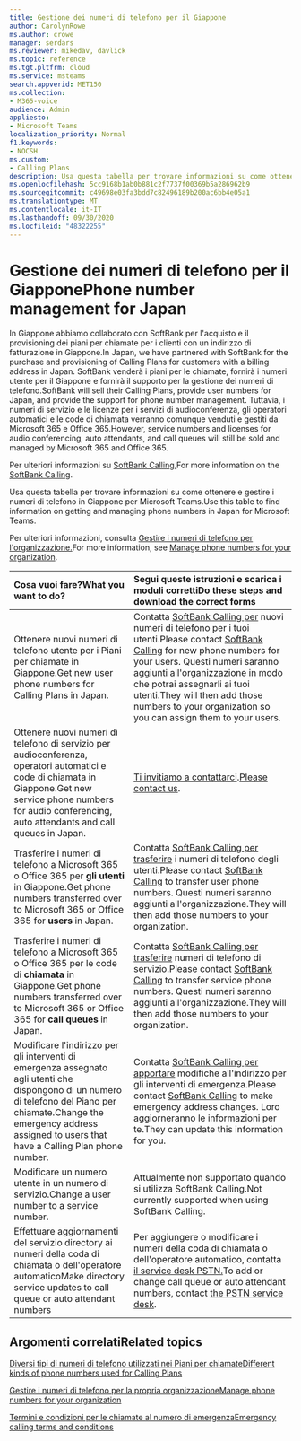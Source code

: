 ```yaml
---
title: Gestione dei numeri di telefono per il Giappone
author: CarolynRowe
ms.author: crowe
manager: serdars
ms.reviewer: mikedav, davlick
ms.topic: reference
ms.tgt.pltfrm: cloud
ms.service: msteams
search.appverid: MET150
ms.collection:
- M365-voice
audience: Admin
appliesto:
- Microsoft Teams
localization_priority: Normal
f1.keywords:
- NOCSH
ms.custom:
- Calling Plans
description: Usa questa tabella per trovare informazioni su come ottenere e gestire i numeri di telefono in Giappone per Microsoft Teams.
ms.openlocfilehash: 5cc9168b1ab0b881c2f7737f00369b5a286962b9
ms.sourcegitcommit: c49698e03fa3bdd7c82496189b200ac6bb4e05a1
ms.translationtype: MT
ms.contentlocale: it-IT
ms.lasthandoff: 09/30/2020
ms.locfileid: "48322255"
---
```

# <a name="phone-number-management-for-japan"></a><span data-ttu-id="befbb-103">Gestione dei numeri di telefono per il Giappone</span><span class="sxs-lookup"><span data-stu-id="befbb-103">Phone number management for Japan</span></span>

<span data-ttu-id="befbb-104">In Giappone abbiamo collaborato con SoftBank per l'acquisto e il provisioning dei piani per chiamate per i clienti con un indirizzo di fatturazione in Giappone.</span><span class="sxs-lookup"><span data-stu-id="befbb-104">In Japan, we have partnered with SoftBank for the purchase and provisioning of Calling Plans for customers with a billing address in Japan.</span></span> <span data-ttu-id="befbb-105">SoftBank venderà i piani per le chiamate, fornirà i numeri utente per il Giappone e fornirà il supporto per la gestione dei numeri di telefono.</span><span class="sxs-lookup"><span data-stu-id="befbb-105">SoftBank will sell their Calling Plans, provide user numbers for Japan, and provide the support for phone number management.</span></span> <span data-ttu-id="befbb-106">Tuttavia, i numeri di servizio e le licenze per i servizi di audioconferenza, gli operatori automatici e le code di chiamata verranno comunque venduti e gestiti da Microsoft 365 e Office 365.</span><span class="sxs-lookup"><span data-stu-id="befbb-106">However, service numbers and licenses for audio conferencing, auto attendants, and call queues will still be sold and managed by Microsoft 365 and Office 365.</span></span>

<span data-ttu-id="befbb-107">Per ulteriori informazioni su [SoftBank Calling.](https://aka.ms/SoftBankVoicePlan)</span><span class="sxs-lookup"><span data-stu-id="befbb-107">For more information on the [SoftBank Calling](https://aka.ms/SoftBankVoicePlan).</span></span>

<span data-ttu-id="befbb-108">Usa questa tabella per trovare informazioni su come ottenere e gestire i numeri di telefono in Giappone per Microsoft Teams.</span><span class="sxs-lookup"><span data-stu-id="befbb-108">Use this table to find information on getting and managing phone numbers in Japan for Microsoft Teams.</span></span>

<span data-ttu-id="befbb-109">Per ulteriori informazioni, consulta [Gestire i numeri di telefono per l'organizzazione.](manage-phone-numbers-for-your-organization.md)</span><span class="sxs-lookup"><span data-stu-id="befbb-109">For more information, see  [Manage phone numbers for your organization](manage-phone-numbers-for-your-organization.md).</span></span>
  
|<span data-ttu-id="befbb-110">**Cosa vuoi fare?**</span><span class="sxs-lookup"><span data-stu-id="befbb-110">**What you want to do?**</span></span>|<span data-ttu-id="befbb-111">**Segui queste istruzioni e scarica i moduli corretti**</span><span class="sxs-lookup"><span data-stu-id="befbb-111">**Do these steps and download the correct forms**</span></span>|
|:-----|:-----|
|<span data-ttu-id="befbb-112">Ottenere nuovi numeri di telefono utente per i Piani per chiamate in Giappone.</span><span class="sxs-lookup"><span data-stu-id="befbb-112">Get new user phone numbers for Calling Plans in Japan.</span></span>|<span data-ttu-id="befbb-113">Contatta [SoftBank Calling per](https://aka.ms/SoftBankVoicePlan) nuovi numeri di telefono per i tuoi utenti.</span><span class="sxs-lookup"><span data-stu-id="befbb-113">Please contact [SoftBank Calling](https://aka.ms/SoftBankVoicePlan) for new phone numbers for your users.</span></span> <span data-ttu-id="befbb-114">Questi numeri saranno aggiunti all'organizzazione in modo che potrai assegnarli ai tuoi utenti.</span><span class="sxs-lookup"><span data-stu-id="befbb-114">They will then add those numbers to your organization so you can assign them to your users.</span></span> <br/>
|<span data-ttu-id="befbb-115">Ottenere nuovi numeri di telefono di servizio per audioconferenza, operatori automatici e code di chiamata in Giappone.</span><span class="sxs-lookup"><span data-stu-id="befbb-115">Get new service phone numbers for audio conferencing, auto attendants and call queues in Japan.</span></span>|<span data-ttu-id="befbb-116">[Ti invitiamo a contattarci](mailto:ptnapac@microsoft.com).</span><span class="sxs-lookup"><span data-stu-id="befbb-116">[Please contact us](mailto:ptnapac@microsoft.com).</span></span>|
|<span data-ttu-id="befbb-117">Trasferire i numeri di telefono a Microsoft 365 o Office 365 per **gli utenti** in Giappone.</span><span class="sxs-lookup"><span data-stu-id="befbb-117">Get phone numbers transferred over to Microsoft 365 or Office 365 for **users** in Japan.</span></span>|<span data-ttu-id="befbb-118">Contatta [SoftBank Calling per trasferire](https://aka.ms/SoftBankVoicePlan) i numeri di telefono degli utenti.</span><span class="sxs-lookup"><span data-stu-id="befbb-118">Please contact [SoftBank Calling](https://aka.ms/SoftBankVoicePlan) to transfer user phone numbers.</span></span> <span data-ttu-id="befbb-119">Questi numeri saranno aggiunti all'organizzazione.</span><span class="sxs-lookup"><span data-stu-id="befbb-119">They will then add those numbers to your organization.</span></span>  <br/> |
|<span data-ttu-id="befbb-120">Trasferire i numeri di telefono a Microsoft 365 o Office 365 per le code di **chiamata** in Giappone.</span><span class="sxs-lookup"><span data-stu-id="befbb-120">Get phone numbers transferred over to Microsoft 365 or Office 365 for **call queues** in Japan.</span></span>|<span data-ttu-id="befbb-121">Contatta [SoftBank Calling per trasferire](https://aka.ms/SoftBankVoicePlan) numeri di telefono di servizio.</span><span class="sxs-lookup"><span data-stu-id="befbb-121">Please contact [SoftBank Calling](https://aka.ms/SoftBankVoicePlan) to transfer service phone numbers.</span></span> <span data-ttu-id="befbb-122">Questi numeri saranno aggiunti all'organizzazione.</span><span class="sxs-lookup"><span data-stu-id="befbb-122">They will then add those numbers to your organization.</span></span>|
|<span data-ttu-id="befbb-123">Modificare l'indirizzo per gli interventi di emergenza assegnato agli utenti che dispongono di un numero di telefono del Piano per chiamate.</span><span class="sxs-lookup"><span data-stu-id="befbb-123">Change the emergency address assigned to users that have a Calling Plan phone number.</span></span>|<span data-ttu-id="befbb-124">Contatta [SoftBank Calling per apportare](https://aka.ms/SoftBankVoicePlan) modifiche all'indirizzo per gli interventi di emergenza.</span><span class="sxs-lookup"><span data-stu-id="befbb-124">Please contact [SoftBank Calling](https://aka.ms/SoftBankVoicePlan) to make emergency address changes.</span></span> <span data-ttu-id="befbb-125">Loro aggiorneranno le informazioni per te.</span><span class="sxs-lookup"><span data-stu-id="befbb-125">They can update this information for you.</span></span>|
|<span data-ttu-id="befbb-126">Modificare un numero utente in un numero di servizio.</span><span class="sxs-lookup"><span data-stu-id="befbb-126">Change a user number to a service number.</span></span> |<span data-ttu-id="befbb-127">Attualmente non supportato quando si utilizza SoftBank Calling.</span><span class="sxs-lookup"><span data-stu-id="befbb-127">Not currently supported when using SoftBank Calling.</span></span>|
|<span data-ttu-id="befbb-128">Effettuare aggiornamenti del servizio directory ai numeri della coda di chiamata o dell'operatore automatico</span><span class="sxs-lookup"><span data-stu-id="befbb-128">Make directory service updates to call queue or auto attendant numbers</span></span>|<span data-ttu-id="befbb-129">Per aggiungere o modificare i numeri della coda di chiamata o dell'operatore automatico, contatta [il service desk PSTN.](contact-pstn-service-desk.md)</span><span class="sxs-lookup"><span data-stu-id="befbb-129">To add or change call queue or auto attendant numbers, contact [the PSTN service desk](contact-pstn-service-desk.md).</span></span> |

## <a name="related-topics"></a><span data-ttu-id="befbb-130">Argomenti correlati</span><span class="sxs-lookup"><span data-stu-id="befbb-130">Related topics</span></span>

[<span data-ttu-id="befbb-131">Diversi tipi di numeri di telefono utilizzati nei Piani per chiamate</span><span class="sxs-lookup"><span data-stu-id="befbb-131">Different kinds of phone numbers used for Calling Plans</span></span>](../different-kinds-of-phone-numbers-used-for-calling-plans.md)

[<span data-ttu-id="befbb-132">Gestire i numeri di telefono per la propria organizzazione</span><span class="sxs-lookup"><span data-stu-id="befbb-132">Manage phone numbers for your organization</span></span>](manage-phone-numbers-for-your-organization.md)

[<span data-ttu-id="befbb-133">Termini e condizioni per le chiamate al numero di emergenza</span><span class="sxs-lookup"><span data-stu-id="befbb-133">Emergency calling terms and conditions</span></span>](../emergency-calling-terms-and-conditions.md)
